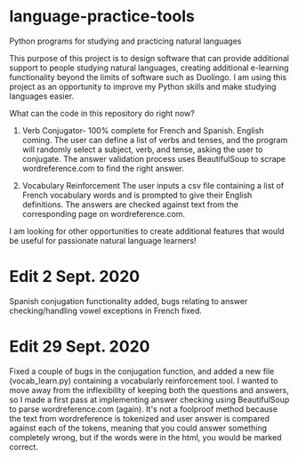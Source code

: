 # language-practice-tools
Python programs for studying and practicing natural languages

This purpose of this project is to design software that can provide additional support to people studying natural languages, creating additional e-learning functionality beyond the limits of software such as Duolingo. I am using this project as an opportunity to improve my Python skills and make studying languages easier.

What can the code in this repository do right now?
1. Verb Conjugator- 100% complete for French and Spanish. English coming. 
The user can define a list of verbs and tenses, and the program will randomly select a subject, verb, and tense, asking the user to conjugate. The answer validation process uses BeautifulSoup to scrape wordreference.com to find the right answer.
  
2. Vocabulary Reinforcement
The user inputs a csv file containing a list of French vocabulary words and is prompted to give their English definitions. The answers are checked against text from the corresponding page on wordreference.com.
  
I am looking for other opportunities to create additional features that would be useful for passionate natural language learners!

# Edit 2 Sept. 2020
Spanish conjugation functionality added, bugs relating to answer checking/handling vowel exceptions in French fixed. 

# Edit 29 Sept. 2020
Fixed a couple of bugs in the conjugation function, and added a new file (vocab_learn.py) containing a vocabularly reinforcement tool. I wanted to move away from the inflexibility of keeping both the questions and answers, so I made a first pass at implementing answer checking using BeautifulSoup to parse wordreference.com (again). It's not a foolproof method because the text from wordreference is tokenized and user answer is compared against each of the tokens, meaning that you could answer something completely wrong, but if the words were in the html, you would be marked correct. 
